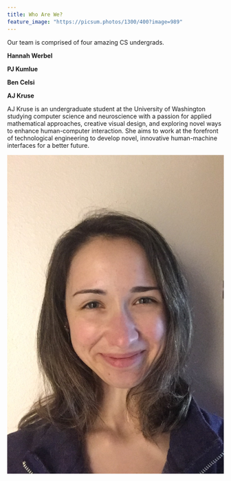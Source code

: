 ```yaml
---
title: Who Are We?
feature_image: "https://picsum.photos/1300/400?image=989"
---
```


Our team is comprised of four amazing CS undergrads. 

**Hannah Werbel**

**PJ Kumlue**

**Ben Celsi**


**AJ Kruse**

AJ Kruse is an undergraduate student at the University of Washington studying computer science and neuroscience with a passion for applied mathematical approaches, creative visual design, and exploring novel ways to enhance human-computer interaction. She aims to work at the forefront of technological engineering to develop novel, innovative human-machine interfaces for a better future.

![AJ](https://github.com/UWRealityLab/vrcapstone19sp-team7/raw/gh-pages/assets/aj.jpg)


